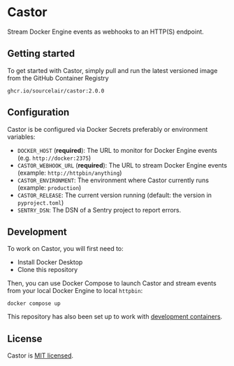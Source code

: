 # Castor

Stream Docker Engine events as webhooks to an HTTP(S) endpoint.

## Getting started

To get started with Castor, simply pull and run the latest versioned image from the GitHub Container Registry

```
ghcr.io/sourcelair/castor:2.0.0
```

## Configuration

Castor is be configured via Docker Secrets preferably or environment variables:

- `DOCKER_HOST` (**required**): The URL to monitor for Docker Engine events (e.g. `http://docker:2375`)
- `CASTOR_WEBHOOK_URL` (**required**): The URL to stream Docker Engine events (example: `http://httpbin/anything`)
- `CASTOR_ENVIRONMENT`: The environment where Castor currently runs (example: `production`)
- `CASTOR_RELEASE`: The current version running (default: the version in `pyproject.toml`)
- `SENTRY_DSN`: The DSN of a Sentry project to report errors.

## Development

To work on Castor, you will first need to:

- Install Docker Desktop
- Clone this repository

Then, you can use Docker Compose to launch Castor and stream events from your local Docker Engine to local `httpbin`:

```console
docker compose up
```

This repository has also been set up to work with [development containers](https://containers.dev/).

## License
Castor is [MIT licensed](LICENSE).
